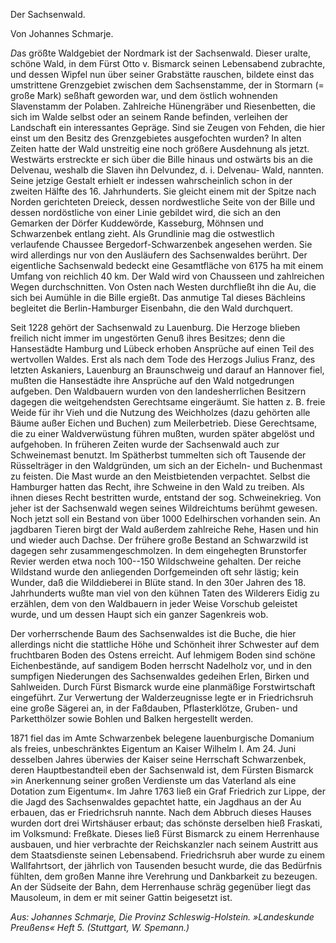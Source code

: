 <bild/>

<h>Der Sachsenwald.</h>

<h>Von Johannes Schmarje.</h>

<em>D</em>as größte Waldgebiet der Nordmark ist der Sachsenwald. Dieser
uralte, schöne Wald, in dem Fürst Otto v. Bismarck seinen
Lebensabend zubrachte, und dessen Wipfel nun über seiner Grabstätte
rauschen, bildete einst das umstrittene Grenzgebiet zwischen dem
Sachsenstamme, der in Stormarn (= große Mark) seßhaft geworden
war, und dem östlich wohnenden Slavenstamm der Polaben. Zahlreiche
Hünengräber und Riesenbetten, die sich im Walde selbst oder
an seinem Rande befinden, verleihen der Landschaft ein interessantes
Gepräge. Sind sie Zeugen von Fehden, die hier einst um den
Besitz des Grenzgebietes ausgefochten wurden? In alten Zeiten
hatte der Wald unstreitig eine noch größere Ausdehnung als jetzt.
Westwärts erstreckte er sich über die Bille hinaus und ostwärts bis
an die Delvenau, weshalb die Slaven ihn Delvundez, d. i. Delvenau-
Wald, nannten. Seine jetzige Gestalt erhielt er indessen wahrscheinlich
schon in der zweiten Hälfte des 16. Jahrhunderts. Sie gleicht einem
mit der Spitze nach Norden gerichteten Dreieck, dessen nordwestliche
Seite von der Bille und dessen nordöstliche von einer Linie gebildet
wird, die sich an den Gemarken der Dörfer Kuddewörde, Kasseburg,
Möhnsen und Schwarzenbek entlang zieht. Als Grundlinie
mag die ostwestlich verlaufende Chaussee Bergedorf-Schwarzenbek
angesehen werden. Sie wird allerdings nur von den Ausläufern
des Sachsenwaldes berührt. Der eigentliche Sachsenwald bedeckt
eine Gesamtfläche von 6175 ha mit einem Umfang von reichlich
40 km. Der Wald wird von Chausseen und zahlreichen Wegen 
durchschnitten. Von Osten nach Westen durchfließt ihn die Au,
die sich bei Aumühle in die Bille ergießt. Das anmutige Tal dieses
Bächleins begleitet die Berlin-Hamburger Eisenbahn, die den Wald
durchquert.

Seit 1228 gehört der Sachsenwald zu Lauenburg. Die Herzoge
blieben freilich nicht immer im ungestörten Genuß ihres Besitzes;
denn die Hansestädte Hamburg und Lübeck erhoben Ansprüche auf
einen Teil des wertvollen Waldes. Erst als nach dem Tode des
Herzogs Julius Franz, des letzten Askaniers, Lauenburg an Braunschweig
und darauf an Hannover fiel, mußten die Hansestädte ihre
Ansprüche auf den Wald notgedrungen aufgeben. Den Waldbauern
wurden von den landesherrlichen Besitzern dagegen die weitgehendsten
Gerechtsame eingeräumt. Sie hatten z. B. freie Weide für ihr Vieh
und die Nutzung des Weichholzes (dazu gehörten alle Bäume außer
Eichen und Buchen) zum Meilerbetrieb. Diese Gerechtsame, die
zu einer Waldverwüstung führen mußten, wurden später abgelöst
und aufgehoben. In früheren Zeiten wurde der Sachsenwald auch
zur Schweinemast benutzt. Im Spätherbst tummelten sich oft Tausende
der Rüsselträger in den Waldgründen, um sich an der Eicheln- und
Buchenmast zu feisten. Die Mast wurde an den Meistbietenden
verpachtet. Selbst die Hamburger hatten das Recht, ihre Schweine
in den Wald zu treiben. Als ihnen dieses Recht bestritten wurde,
entstand der sog. Schweinekrieg. Von jeher ist der Sachsenwald
wegen seines Wildreichtums berühmt gewesen. Noch jetzt soll ein
Bestand von über 1000 Edelhirschen vorhanden sein. An jagdbaren
Tieren birgt der Wald außerdem zahlreiche Rehe, Hasen und
hin und wieder auch Dachse. Der frühere große Bestand an Schwarzwild
ist dagegen sehr zusammengeschmolzen. In dem eingehegten
Brunstorfer Revier werden etwa noch 100--150 Wildschweine gehalten.
Der reiche Wildstand wurde den anliegenden Dorfgemeinden
oft sehr lästig; kein Wunder, daß die Wilddieberei in Blüte stand.
In den 30er Jahren des 18. Jahrhunderts wußte man viel von
den kühnen Taten des Wilderers Eidig zu erzählen, dem von den
Waldbauern in jeder Weise Vorschub geleistet wurde, und um dessen
Haupt sich ein ganzer Sagenkreis wob.

Der vorherrschende Baum des Sachsenwaldes ist die Buche,
die hier allerdings nicht die stattliche Höhe und Schönheit ihrer
Schwester auf dem fruchtbaren Boden des Ostens erreicht. Auf
lehmigem Boden sind schöne Eichenbestände, auf sandigem Boden 
herrscht Nadelholz vor, und in den sumpfigen Niederungen des
Sachsenwaldes gedeihen Erlen, Birken und Sahlweiden. Durch Fürst
Bismarck wurde eine planmäßige Forstwirtschaft eingeführt. Zur
Verwertung der Walderzeugnisse legte er in Friedrichsruh eine
große Sägerei an, in der Faßdauben, Pflasterklötze, Gruben- und
Parketthölzer sowie Bohlen und Balken hergestellt werden.

1871 fiel das im Amte Schwarzenbek belegene lauenburgische
Domanium als freies, unbeschränktes Eigentum an Kaiser Wilhelm I.
Am 24. Juni desselben Jahres überwies der Kaiser seine Herrschaft
Schwarzenbek, deren Hauptbestandteil eben der Sachsenwald ist, dem
Fürsten Bismarck »in Anerkennung seiner großen Verdienste um
das Vaterland als eine Dotation zum Eigentum«. Im Jahre 1763
ließ ein Graf Friedrich zur Lippe, der die Jagd des Sachsenwaldes
gepachtet hatte, ein Jagdhaus an der Au erbauen, das er <g>Friedrichsruh</g>
nannte. Nach dem Abbruch dieses Hauses wurden dort
drei Wirtshäuser erbaut; das schönste derselben hieß Fraskati, im
Volksmund: Freßkate. Dieses ließ Fürst Bismarck zu einem Herrenhause
ausbauen, und hier verbrachte der Reichskanzler nach seinem
Austritt aus dem Staatsdienste seinen Lebensabend. Friedrichsruh
aber wurde zu einem Wallfahrtsort, der jährlich von Tausenden besucht
wurde, die das Bedürfnis fühlten, dem großen Manne ihre
Verehrung und Dankbarkeit zu bezeugen. An der Südseite der
Bahn, dem Herrenhause schräg gegenüber liegt das Mausoleum,
in dem er mit seiner Gattin beigesetzt ist.

<em>Aus: Johannes Schmarje, Die Provinz Schleswig-Holstein.
»Landeskunde Preußens« Heft 5. (Stuttgart, W. Spemann.)</em>

